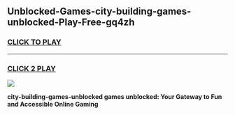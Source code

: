 
## Unblocked-Games-city-building-games-unblocked-Play-Free-gq4zh
<h3>
<a href="https://premium76.site?title=city-building-games-unblocked&ref=10A">CLICK TO PLAY</a></h3>
<hr>

<h3>
<a href="https://premium76.site?title=city-building-games-unblocked&ref=10A">CLICK 2 PLAY</a>
  
</h3>

<a href="https://premium76.site?title=city-building-games-unblocked&ref=10A"><img src="https://clearcache.store/games.png"></a>


**city-building-games-unblocked games unblocked: Your Gateway to Fun and Accessible Online Gaming**

